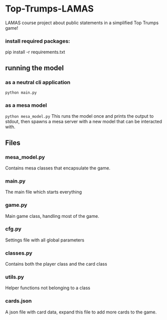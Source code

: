 # Top-Trumps-LAMAS
LAMAS course project about public statements in a simplified Top Trumps game!

### install required packages:
pip install -r requirements.txt

## running the model
### as a neutral cli application
```python main.py```

### as a mesa model
```python mesa_model.py```
This runs the model once and prints the output to stdout, then spawns a mesa server with a new model that can be interacted with.

## Files

### mesa_model.py
Contains mesa classes that encapsulate the game.

### main.py
The main file which starts everything

### game.py
Main game class, handling most of the game.

### cfg.py
Settings file with all global parameters

### classes.py
Contains both the player class and the card class

### utils.py
Helper functions not belonging to a class

### cards.json
A json file with card data, expand this file to add more cards to the game.

